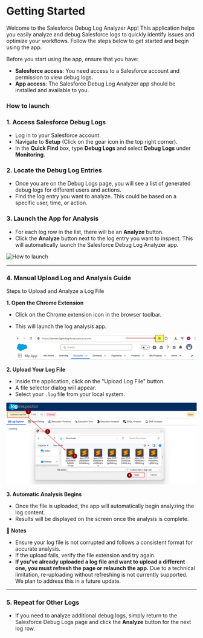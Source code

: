 # Getting Started

Welcome to the Salesforce Debug Log Analyzer App! This application helps you easily analyze and debug Salesforce logs to quickly identify issues and optimize your workflows. Follow the steps below to get started and begin using the app.

Before you start using the app, ensure that you have:

- **Salesforce access**: You need access to a Salesforce account and permission to view debug logs.
- **App access**: The Salesforce Debug Log Analyzer app should be installed and available to you.

### How to launch

### 1. Access Salesforce Debug Logs
- Log in to your Salesforce account.
- Navigate to **Setup** (Click on the gear icon in the top right corner).
- In the **Quick Find** box, type **Debug Logs** and select **Debug Logs** under **Monitoring**.

### 2. Locate the Debug Log Entries
- Once you are on the Debug Logs page, you will see a list of generated debug logs for different users and actions.
- Find the log entry you want to analyze. This could be based on a specific user, time, or action.

### 3. Launch the App for Analysis
- For each log row in the list, there will be an **Analyze** button.
- Click the **Analyze** button next to the log entry you want to inspect. This will automatically launch the Salesforce Debug Log Analyzer app.

![How to launch](./media/app-launch.jpg)

---

### 4. Manual Upload Log and Analysis Guide
Steps to Upload and Analyze a Log File

**1. Open the Chrome Extension**
- Click on the Chrome extension icon in the browser toolbar.
- This will launch the log analysis app.

  ![Step1](./media/manual-step1.jpg)

**2. Upload Your Log File**
- Inside the application, click on the "Upload Log File" button.
- A file selector dialog will appear.
- Select your `.log` file from your local system.

![Step2](./media/manual-step2.jpg)

**3. Automatic Analysis Begins**
- Once the file is uploaded, the app will automatically begin analyzing the log content.
- Results will be displayed on the screen once the analysis is complete.

**📝 Notes**
- Ensure your log file is not corrupted and follows a consistent format for accurate analysis.
- If the upload fails, verify the file extension and try again.
- **If you've already uploaded a log file and want to upload a different one, you must refresh the page or relaunch the app.**
Due to a technical limitation, re-uploading without refreshing is not currently supported. We plan to address this in a future update.


---

### 5. Repeat for Other Logs
- If you need to analyze additional debug logs, simply return to the Salesforce Debug Logs page and click the **Analyze** button for the next log row. 
